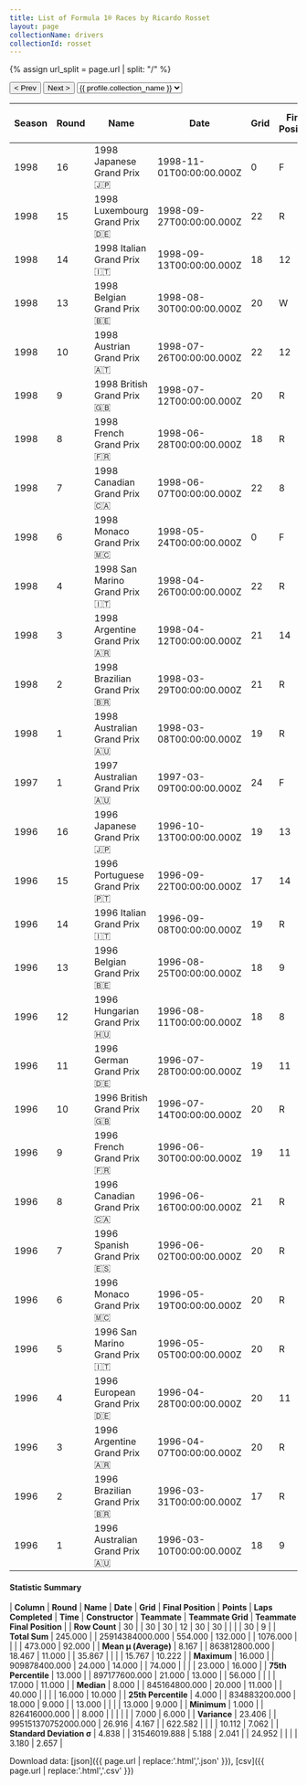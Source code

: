 ```yaml
---
title: List of Formula 1® Races by Ricardo Rosset
layout: page
collectionName: drivers
collectionId: rosset
---
```


{% assign url_split = page.url | split: "/" %}
<div id="collection-navigation">
<button onclick="selector.options[selector.selectedIndex-1].value && (window.location = selector.options[selector.selectedIndex-1].value);">&lt; Prev</button>
<button onclick="selector.options[selector.selectedIndex+1].value && (window.location = selector.options[selector.selectedIndex+1].value);">Next &gt;</button>
<select id="selector" onchange="this.options[this.selectedIndex].value && (window.location = this.options[this.selectedIndex].value);">
  {% for collectionId in site.data[page.collectionName].refs %}
    {% if collectionId == page.collectionId %}
      {% assign selected = "selected" %}
    {% else %}
      {% assign selected = "" %}
    {% endif %}
    {% assign profile = site.data[page.collectionName][collectionId].profile %}
    <option value="/f1/{{ page.collectionName }}/{{ collectionId }}/{{ url_split[4] }}" {{ selected }}>{{ profile.collection_name }}</option>
  {% endfor %}
</select>
</div>

| Season | Round | Name | Date | Grid | Final Position | Points | Laps Completed | Time | Constructor | Teammate | Teammate Grid | Teammate Final Position |
|--|--|--|--|--|--|--|--|--|--|--|--|--|
| 1998 | 16 | 1998 Japanese Grand Prix 🇯🇵 | 1998-11-01T00:00:00.000Z | 0 | F | 0.0 | 0 |   | Tyrrell 🇬🇧 | [Toranosuke Takagi 🇯🇵](/f1/drivers/takagi) | 17 | R |
| 1998 | 15 | 1998 Luxembourg Grand Prix 🇩🇪 | 1998-09-27T00:00:00.000Z | 22 | R | 0.0 | 36 |   | Tyrrell 🇬🇧 | [Toranosuke Takagi 🇯🇵](/f1/drivers/takagi) | 19 | 16 |
| 1998 | 14 | 1998 Italian Grand Prix 🇮🇹 | 1998-09-13T00:00:00.000Z | 18 | 12 | 0.0 | 51 |   | Tyrrell 🇬🇧 | [Toranosuke Takagi 🇯🇵](/f1/drivers/takagi) | 19 | 9 |
| 1998 | 13 | 1998 Belgian Grand Prix 🇧🇪 | 1998-08-30T00:00:00.000Z | 20 | W | 0.0 | 0 |   | Tyrrell 🇬🇧 | [Toranosuke Takagi 🇯🇵](/f1/drivers/takagi) | 19 | R |
| 1998 | 10 | 1998 Austrian Grand Prix 🇦🇹 | 1998-07-26T00:00:00.000Z | 22 | 12 | 0.0 | 69 |   | Tyrrell 🇬🇧 | [Toranosuke Takagi 🇯🇵](/f1/drivers/takagi) | 20 | R |
| 1998 | 9 | 1998 British Grand Prix 🇬🇧 | 1998-07-12T00:00:00.000Z | 20 | R | 0.0 | 29 |   | Tyrrell 🇬🇧 | [Toranosuke Takagi 🇯🇵](/f1/drivers/takagi) | 17 | 9 |
| 1998 | 8 | 1998 French Grand Prix 🇫🇷 | 1998-06-28T00:00:00.000Z | 18 | R | 0.0 | 16 |   | Tyrrell 🇬🇧 | [Toranosuke Takagi 🇯🇵](/f1/drivers/takagi) | 20 | R |
| 1998 | 7 | 1998 Canadian Grand Prix 🇨🇦 | 1998-06-07T00:00:00.000Z | 22 | 8 | 0.0 | 68 |   | Tyrrell 🇬🇧 | [Toranosuke Takagi 🇯🇵](/f1/drivers/takagi) | 16 | R |
| 1998 | 6 | 1998 Monaco Grand Prix 🇲🇨 | 1998-05-24T00:00:00.000Z | 0 | F | 0.0 | 0 |   | Tyrrell 🇬🇧 | [Toranosuke Takagi 🇯🇵](/f1/drivers/takagi) | 20 | 11 |
| 1998 | 4 | 1998 San Marino Grand Prix 🇮🇹 | 1998-04-26T00:00:00.000Z | 22 | R | 0.0 | 48 |   | Tyrrell 🇬🇧 | [Toranosuke Takagi 🇯🇵](/f1/drivers/takagi) | 15 | R |
| 1998 | 3 | 1998 Argentine Grand Prix 🇦🇷 | 1998-04-12T00:00:00.000Z | 21 | 14 | 0.0 | 68 |   | Tyrrell 🇬🇧 | [Toranosuke Takagi 🇯🇵](/f1/drivers/takagi) | 13 | 12 |
| 1998 | 2 | 1998 Brazilian Grand Prix 🇧🇷 | 1998-03-29T00:00:00.000Z | 21 | R | 0.0 | 52 |   | Tyrrell 🇬🇧 | [Toranosuke Takagi 🇯🇵](/f1/drivers/takagi) | 17 | R |
| 1998 | 1 | 1998 Australian Grand Prix 🇦🇺 | 1998-03-08T00:00:00.000Z | 19 | R | 0.0 | 25 |   | Tyrrell 🇬🇧 | [Toranosuke Takagi 🇯🇵](/f1/drivers/takagi) | 13 | R |
| 1997 | 1 | 1997 Australian Grand Prix 🇦🇺 | 1997-03-09T00:00:00.000Z | 24 | F | 0.0 | 0 |   | Lola 🇬🇧 | [Vincenzo Sospiri 🇮🇹](/f1/drivers/sospiri) | 23 | F |
| 1996 | 16 | 1996 Japanese Grand Prix 🇯🇵 | 1996-10-13T00:00:00.000Z | 19 | 13 | 0.0 | 50 |   | Footwork 🇬🇧 | [Jos Verstappen 🇳🇱](/f1/drivers/verstappen) | 17 | 11 |
| 1996 | 15 | 1996 Portuguese Grand Prix 🇵🇹 | 1996-09-22T00:00:00.000Z | 17 | 14 | 0.0 | 67 |   | Footwork 🇬🇧 | [Jos Verstappen 🇳🇱](/f1/drivers/verstappen) | 16 | R |
| 1996 | 14 | 1996 Italian Grand Prix 🇮🇹 | 1996-09-08T00:00:00.000Z | 19 | R | 0.0 | 36 |   | Footwork 🇬🇧 | [Jos Verstappen 🇳🇱](/f1/drivers/verstappen) | 15 | 8 |
| 1996 | 13 | 1996 Belgian Grand Prix 🇧🇪 | 1996-08-25T00:00:00.000Z | 18 | 9 | 0.0 | 43 |   | Footwork 🇬🇧 | [Jos Verstappen 🇳🇱](/f1/drivers/verstappen) | 16 | R |
| 1996 | 12 | 1996 Hungarian Grand Prix 🇭🇺 | 1996-08-11T00:00:00.000Z | 18 | 8 | 0.0 | 74 |   | Footwork 🇬🇧 | [Jos Verstappen 🇳🇱](/f1/drivers/verstappen) | 17 | R |
| 1996 | 11 | 1996 German Grand Prix 🇩🇪 | 1996-07-28T00:00:00.000Z | 19 | 11 | 0.0 | 44 |   | Footwork 🇬🇧 | [Jos Verstappen 🇳🇱](/f1/drivers/verstappen) | 17 | R |
| 1996 | 10 | 1996 British Grand Prix 🇬🇧 | 1996-07-14T00:00:00.000Z | 20 | R | 0.0 | 13 |   | Footwork 🇬🇧 | [Jos Verstappen 🇳🇱](/f1/drivers/verstappen) | 15 | 10 |
| 1996 | 9 | 1996 French Grand Prix 🇫🇷 | 1996-06-30T00:00:00.000Z | 19 | 11 | 0.0 | 69 |   | Footwork 🇬🇧 | [Jos Verstappen 🇳🇱](/f1/drivers/verstappen) | 15 | R |
| 1996 | 8 | 1996 Canadian Grand Prix 🇨🇦 | 1996-06-16T00:00:00.000Z | 21 | R | 0.0 | 6 |   | Footwork 🇬🇧 | [Jos Verstappen 🇳🇱](/f1/drivers/verstappen) | 13 | R |
| 1996 | 7 | 1996 Spanish Grand Prix 🇪🇸 | 1996-06-02T00:00:00.000Z | 20 | R | 0.0 | 0 |   | Footwork 🇬🇧 | [Jos Verstappen 🇳🇱](/f1/drivers/verstappen) | 13 | R |
| 1996 | 6 | 1996 Monaco Grand Prix 🇲🇨 | 1996-05-19T00:00:00.000Z | 20 | R | 0.0 | 3 |   | Footwork 🇬🇧 | [Jos Verstappen 🇳🇱](/f1/drivers/verstappen) | 12 | R |
| 1996 | 5 | 1996 San Marino Grand Prix 🇮🇹 | 1996-05-05T00:00:00.000Z | 20 | R | 0.0 | 40 |   | Footwork 🇬🇧 | [Jos Verstappen 🇳🇱](/f1/drivers/verstappen) | 14 | R |
| 1996 | 4 | 1996 European Grand Prix 🇩🇪 | 1996-04-28T00:00:00.000Z | 20 | 11 | 0.0 | 65 |   | Footwork 🇬🇧 | [Jos Verstappen 🇳🇱](/f1/drivers/verstappen) | 13 | R |
| 1996 | 3 | 1996 Argentine Grand Prix 🇦🇷 | 1996-04-07T00:00:00.000Z | 20 | R | 0.0 | 24 |   | Footwork 🇬🇧 | [Jos Verstappen 🇳🇱](/f1/drivers/verstappen) | 7 | 6 |
| 1996 | 2 | 1996 Brazilian Grand Prix 🇧🇷 | 1996-03-31T00:00:00.000Z | 17 | R | 0.0 | 24 |   | Footwork 🇬🇧 | [Jos Verstappen 🇳🇱](/f1/drivers/verstappen) | 13 | R |
| 1996 | 1 | 1996 Australian Grand Prix 🇦🇺 | 1996-03-10T00:00:00.000Z | 18 | 9 | 0.0 | 56 |   | Footwork 🇬🇧 | [Jos Verstappen 🇳🇱](/f1/drivers/verstappen) | 12 | R |

#### Statistic Summary

| **Column** | **Round** | **Name** | **Date** | **Grid** | **Final Position** | **Points** | **Laps Completed** | **Time** | **Constructor** | **Teammate** | **Teammate Grid** | **Teammate Final Position** |
| **Row Count** | 30 |  | 30 | 30 | 12 | 30 | 30 |  |  |  | 30 | 9 |
| **Total Sum** | 245.000 |  | 25914384000.000 | 554.000 | 132.000 |  | 1076.000 |  |  |  | 473.000 | 92.000 |
| **Mean μ (Average)** | 8.167 |  | 863812800.000 | 18.467 | 11.000 |  | 35.867 |  |  |  | 15.767 | 10.222 |
| **Maximum** | 16.000 |  | 909878400.000 | 24.000 | 14.000 |  | 74.000 |  |  |  | 23.000 | 16.000 |
| **75th Percentile** | 13.000 |  | 897177600.000 | 21.000 | 13.000 |  | 56.000 |  |  |  | 17.000 | 11.000 |
| **Median** | 8.000 |  | 845164800.000 | 20.000 | 11.000 |  | 40.000 |  |  |  | 16.000 | 10.000 |
| **25th Percentile** | 4.000 |  | 834883200.000 | 18.000 | 9.000 |  | 13.000 |  |  |  | 13.000 | 9.000 |
| **Minimum** | 1.000 |  | 826416000.000 |  | 8.000 |  |  |  |  |  | 7.000 | 6.000 |
| **Variance** | 23.406 |  | 995151370752000.000 | 26.916 | 4.167 |  | 622.582 |  |  |  | 10.112 | 7.062 |
| **Standard Deviation σ** | 4.838 |  | 31546019.888 | 5.188 | 2.041 |  | 24.952 |  |  |  | 3.180 | 2.657 |

Download data: [json]({{ page.url | replace:'.html','.json' }}), [csv]({{ page.url | replace:'.html','.csv' }})
